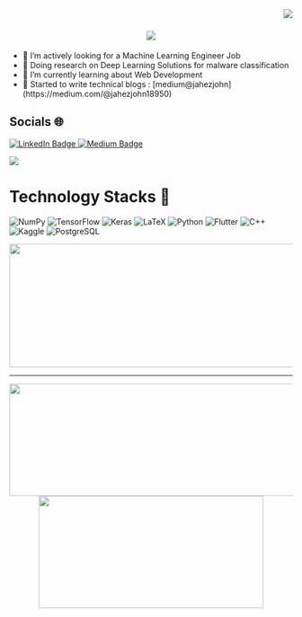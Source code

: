 <img align="right" src="https://visitor-badge.laobi.icu/badge?page_id=jahez07.jahez07" />
<h1 align="center">
    <img src="https://readme-typing-svg.herokuapp.com/?font=Righteous&size=35&center=true&vCenter=true&width=500&height=70&duration=4000&lines=Hi+There!+👋;+I'm+Jahez+John!;" />
</h1>
<ul>
<li>🔭 I’m actively looking for a Machine Learning Engineer Job </li>
<li>🔬 Doing research on Deep Learning Solutions for malware classification </li>
<li>🌱 I’m currently learning about Web Development </li>
<li>📄 Started to write technical blogs : [medium@jahezjohn](https://medium.com/@jahezjohn18950)</li>
</ul>

## Socials 🌐
<div id="badges">
  <a href="https://www.linkedin.com/in/jahez-abraham-johny/">
    <img src="https://img.shields.io/badge/LinkedIn-0077B5?style=for-the-badge&logo=linkedin&logoColor=white" alt="LinkedIn Badge"/>
  </a>
  <a href="https://medium.com/@jahezjohn18950">
    <img src="https://img.shields.io/badge/Medium-12100E?style=for-the-badge&logo=medium&logoColor=white" alt="Medium Badge"/>
  </a>
</div>

![](https://komarev.com/ghpvc/?username=jahez07)

# Technology Stacks 🧮

![NumPy](https://img.shields.io/badge/numpy-%23013243.svg?style=for-the-badge&logo=numpy&logoColor=white)
![TensorFlow](https://img.shields.io/badge/TensorFlow-%23FF6F00.svg?style=for-the-badge&logo=TensorFlow&logoColor=white)
![Keras](https://img.shields.io/badge/Keras-%23D00000.svg?style=for-the-badge&logo=Keras&logoColor=white)
![LaTeX](https://img.shields.io/badge/latex-%23008080.svg?style=for-the-badge&logo=latex&logoColor=white)
![Python](https://img.shields.io/badge/python-3670A0?style=for-the-badge&logo=python&logoColor=ffdd54)
![Flutter](https://img.shields.io/badge/Flutter-%2302569B.svg?style=for-the-badge&logo=Flutter&logoColor=white)
![C++](https://img.shields.io/badge/c++-%2300599C.svg?style=for-the-badge&logo=c%2B%2B&logoColor=white)
![Kaggle](https://img.shields.io/badge/Kaggle-035a7d?style=for-the-badge&logo=kaggle&logoColor=white)
![PostgreSQL](https://img.shields.io/badge/PostgreSQL-316192?style=for-the-badge&logo=postgresql&logoColor=white)

<p align="center">
  <img width="800" height="220" src="https://streak-stats.demolab.com?user=jahez07&theme=highcontrast&hide_border=true&border_radius=5&card_width=800">
</p>

---

<p align="center">
  <img width="600" height="200" src="https://github-readme-stats.vercel.app/api?username=jahez07&show_icons=true&theme=vision-friendly-dark">
  <img width="400" height="200" src="https://github-readme-stats.vercel.app/api/top-langs/?username=jahez07&size_weight=0.0005&count_weight=0.3&layout=compact&theme=vision-friendly-dark">
</p>
<!--
**jahez07/jahez07** is a ✨ _special_ ✨ repository because its `README.md` (this file) appears on your GitHub profile.

Here are some ideas to get you started:

- 🔭 I’m currently working on ...
- 🌱 I’m currently learning ...
- 👯 I’m looking to collaborate on ...
- 🤔 I’m looking for help with ...
- 💬 Ask me about ...
- 📫 How to reach me: ...
- 😄 Pronouns: ...
- ⚡ Fun fact: ...
-->

